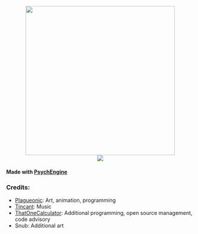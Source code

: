 <p align="center">
<img src="https://media.discordapp.net/attachments/862726565238800384/898723825645125632/friday-night-faxxin-logo.png" width=400/>
  <br>
  <a href="https://gamebanana.com/mods/328450"><img src="https://gamebanana.com/mods/embeddables/328450?type=large"/></a>
</p>

<!-- https://user-images.githubusercontent.com/44733677/126001845-76826ea4-153f-48b2-8c24-cb601a4bcb00.mp4 -->


#### Made with [PsychEngine](https://github.com/ShadowMario/FNF-PsychEngine)

### Credits:
- [Plagueonic](https://twitter.com/Plagueonic): Art, animation, programming
- [Tincant](https://twitter.com/tincant_): Music
- [ThatOneCalculator](https://t1c.dev): Additional programming, open source management, code advisory
- Snub: Additional art
